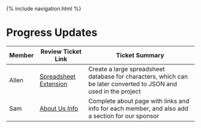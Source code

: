 {% include navigation.html %}

# Progress Updates

| Member | Review Ticket Link | Ticket Summary |
| ---   | ---    |--- |
| Allen | [Spreadsheet Extension](https://github.com/zenxha/musicgacha/issues/20)| Create a large spreadsheet database for characters, which can be later converted to JSON and used in the project|
| Sam | [About Us Info](https://github.com/zenxha/musicgacha/issues/23) | Complete about page with links and info for each member, and also add a section for our sponsor |
